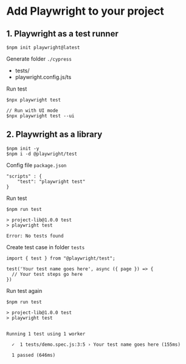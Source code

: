 # Add Playwright to your project


## 1. Playwright as a test runner
```
$npm init playwright@latest 
```

Generate folder `./cypress`
* tests/
* playwright.config.js/ts

Run test
```
$npx playwright test

// Run with UI mode
$npx playwright test --ui
```

## 2. Playwright as a library
```
$npm init -y
$npm i -d @playwright/test
```

Config file `package.json`
```
"scripts" : {
    "test": "playwright test"
}
```

Run test
```
$npm run test

> project-lib@1.0.0 test
> playwright test

Error: No tests found
```

Create test case in folder `tests`
```
import { test } from "@playwright/test";

test('Your test name goes here', async ({ page }) => {
  // Your test steps go here
})
```

Run test again
```
$npm run test             

> project-lib@1.0.0 test
> playwright test


Running 1 test using 1 worker

  ✓  1 tests/demo.spec.js:3:5 › Your test name goes here (155ms)

  1 passed (646ms)
```